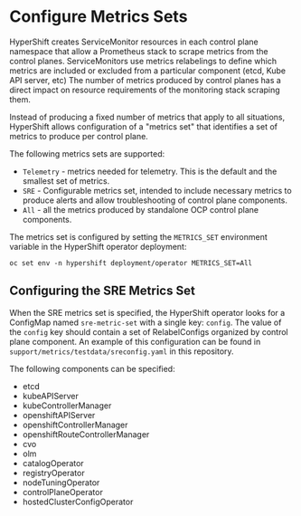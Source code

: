 # Configure Metrics Sets

HyperShift creates ServiceMonitor resources in each control plane namespace that allow
a Prometheus stack to scrape metrics from the control planes. ServiceMonitors use metrics relabelings
to define which metrics are included or excluded from a particular component (etcd, Kube API server, etc)
The number of metrics produced by control planes has a direct impact on resource requirements of 
the monitoring stack scraping them. 

Instead of producing a fixed number of metrics that apply to all situations, HyperShift allows
configuration of a "metrics set" that identifies a set of metrics to produce per control plane.

The following metrics sets are supported:

* `Telemetry` - metrics needed for telemetry. This is the default and the smallest
   set of metrics.
* `SRE` - Configurable metrics set, intended to include necessary metrics to produce alerts and 
   allow troubleshooting of control plane components.
* `All` - all the metrics produced by standalone OCP control plane components.

The metrics set is configured by setting the `METRICS_SET` environment variable in the HyperShift
operator deployment:

```
oc set env -n hypershift deployment/operator METRICS_SET=All
```

## Configuring the SRE Metrics Set

When the SRE metrics set is specified, the HyperShift operator looks for a ConfigMap named
`sre-metric-set` with a single key: `config`. The value of the `config` key should contain a set
of RelabelConfigs organized by control plane component. An example of this configuration can be
found in `support/metrics/testdata/sreconfig.yaml` in this repository.

The following components can be specified:

* etcd
* kubeAPIServer
* kubeControllerManager
* openshiftAPIServer
* openshiftControllerManager
* openshiftRouteControllerManager
* cvo
* olm
* catalogOperator
* registryOperator
* nodeTuningOperator
* controlPlaneOperator
* hostedClusterConfigOperator